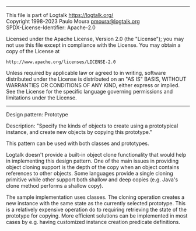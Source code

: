 ________________________________________________________________________

This file is part of Logtalk <https://logtalk.org/>  
Copyright 1998-2023 Paulo Moura <pmoura@logtalk.org>  
SPDX-License-Identifier: Apache-2.0

Licensed under the Apache License, Version 2.0 (the "License");
you may not use this file except in compliance with the License.
You may obtain a copy of the License at

    http://www.apache.org/licenses/LICENSE-2.0

Unless required by applicable law or agreed to in writing, software
distributed under the License is distributed on an "AS IS" BASIS,
WITHOUT WARRANTIES OR CONDITIONS OF ANY KIND, either express or implied.
See the License for the specific language governing permissions and
limitations under the License.
________________________________________________________________________


Design pattern:
	Prototype

Description:
	"Specify the kinds of objects to create using a prototypical
	instance, and create new objects by copying this prototype."

This pattern can be used with both classes and prototypes.

Logtalk doesn't provide a built-in object clone functionality that would
help in implementing this design pattern. One of the main issues in
providing object cloning support is the depth of the copy when an object
contains references to other objects. Some languages provide a single
cloning primitive while other support both shallow and deep copies (e.g.
Java's clone method performs a shallow copy).

The sample implementation uses classes. The cloning operation creates a
new instance with the same state as the currently selected prototype.
This is a relatively expensive operation do to requiring retrieving the
state of the prototype for copying. More efficient solutions can be
implemented in most cases by e.g. having customized instance creation
predicate definitions.

